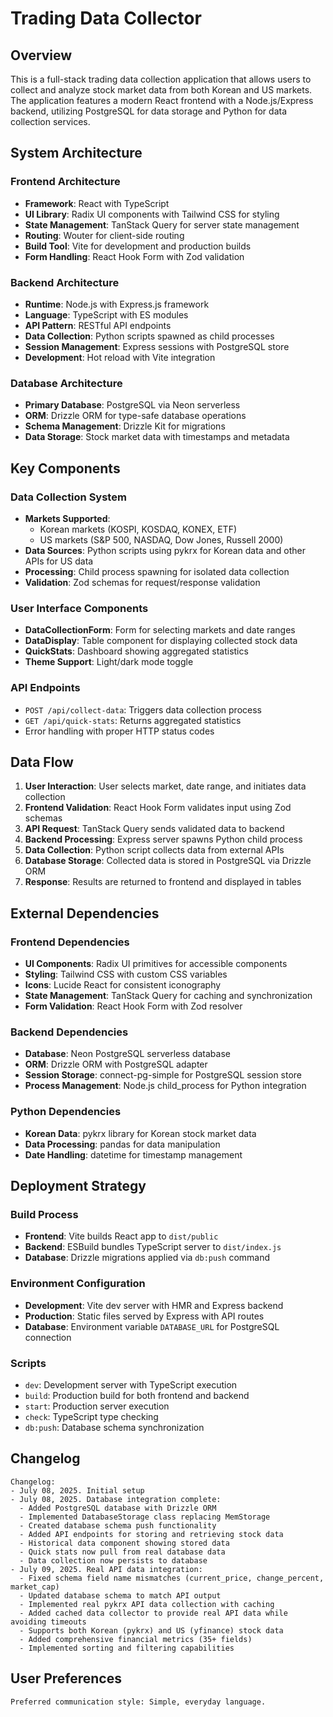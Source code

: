 # Trading Data Collector

## Overview

This is a full-stack trading data collection application that allows users to collect and analyze stock market data from both Korean and US markets. The application features a modern React frontend with a Node.js/Express backend, utilizing PostgreSQL for data storage and Python for data collection services.

## System Architecture

### Frontend Architecture
- **Framework**: React with TypeScript
- **UI Library**: Radix UI components with Tailwind CSS for styling
- **State Management**: TanStack Query for server state management
- **Routing**: Wouter for client-side routing
- **Build Tool**: Vite for development and production builds
- **Form Handling**: React Hook Form with Zod validation

### Backend Architecture
- **Runtime**: Node.js with Express.js framework
- **Language**: TypeScript with ES modules
- **API Pattern**: RESTful API endpoints
- **Data Collection**: Python scripts spawned as child processes
- **Session Management**: Express sessions with PostgreSQL store
- **Development**: Hot reload with Vite integration

### Database Architecture
- **Primary Database**: PostgreSQL via Neon serverless
- **ORM**: Drizzle ORM for type-safe database operations
- **Schema Management**: Drizzle Kit for migrations
- **Data Storage**: Stock market data with timestamps and metadata

## Key Components

### Data Collection System
- **Markets Supported**: 
  - Korean markets (KOSPI, KOSDAQ, KONEX, ETF)
  - US markets (S&P 500, NASDAQ, Dow Jones, Russell 2000)
- **Data Sources**: Python scripts using pykrx for Korean data and other APIs for US data
- **Processing**: Child process spawning for isolated data collection
- **Validation**: Zod schemas for request/response validation

### User Interface Components
- **DataCollectionForm**: Form for selecting markets and date ranges
- **DataDisplay**: Table component for displaying collected stock data
- **QuickStats**: Dashboard showing aggregated statistics
- **Theme Support**: Light/dark mode toggle

### API Endpoints
- `POST /api/collect-data`: Triggers data collection process
- `GET /api/quick-stats`: Returns aggregated statistics
- Error handling with proper HTTP status codes

## Data Flow

1. **User Interaction**: User selects market, date range, and initiates data collection
2. **Frontend Validation**: React Hook Form validates input using Zod schemas
3. **API Request**: TanStack Query sends validated data to backend
4. **Backend Processing**: Express server spawns Python child process
5. **Data Collection**: Python script collects data from external APIs
6. **Database Storage**: Collected data is stored in PostgreSQL via Drizzle ORM
7. **Response**: Results are returned to frontend and displayed in tables

## External Dependencies

### Frontend Dependencies
- **UI Components**: Radix UI primitives for accessible components
- **Styling**: Tailwind CSS with custom CSS variables
- **Icons**: Lucide React for consistent iconography
- **State Management**: TanStack Query for caching and synchronization
- **Form Validation**: React Hook Form with Zod resolver

### Backend Dependencies
- **Database**: Neon PostgreSQL serverless database
- **ORM**: Drizzle ORM with PostgreSQL adapter
- **Session Storage**: connect-pg-simple for PostgreSQL session store
- **Process Management**: Node.js child_process for Python integration

### Python Dependencies
- **Korean Data**: pykrx library for Korean stock market data
- **Data Processing**: pandas for data manipulation
- **Date Handling**: datetime for timestamp management

## Deployment Strategy

### Build Process
- **Frontend**: Vite builds React app to `dist/public`
- **Backend**: ESBuild bundles TypeScript server to `dist/index.js`
- **Database**: Drizzle migrations applied via `db:push` command

### Environment Configuration
- **Development**: Vite dev server with HMR and Express backend
- **Production**: Static files served by Express with API routes
- **Database**: Environment variable `DATABASE_URL` for PostgreSQL connection

### Scripts
- `dev`: Development server with TypeScript execution
- `build`: Production build for both frontend and backend
- `start`: Production server execution
- `check`: TypeScript type checking
- `db:push`: Database schema synchronization

## Changelog

```
Changelog:
- July 08, 2025. Initial setup
- July 08, 2025. Database integration complete:
  - Added PostgreSQL database with Drizzle ORM
  - Implemented DatabaseStorage class replacing MemStorage
  - Created database schema push functionality
  - Added API endpoints for storing and retrieving stock data
  - Historical data component showing stored data
  - Quick stats now pull from real database data
  - Data collection now persists to database
- July 09, 2025. Real API data integration:
  - Fixed schema field name mismatches (current_price, change_percent, market_cap)
  - Updated database schema to match API output
  - Implemented real pykrx API data collection with caching
  - Added cached data collector to provide real API data while avoiding timeouts
  - Supports both Korean (pykrx) and US (yfinance) stock data
  - Added comprehensive financial metrics (35+ fields)
  - Implemented sorting and filtering capabilities
```

## User Preferences

```
Preferred communication style: Simple, everyday language.
```